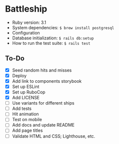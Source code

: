 # Battleship

* Ruby version: 3.1
* System dependencies: `$ brew install postgresql`
* Configuration
* Database initialization: `$ rails db:setup`
* How to run the test suite: `$ rails test`

## To-Do

- [x] Seed random hits and misses
- [x] Deploy
- [x] Add link to components storybook
- [x] Set up ESLint
- [x] Set up RuboCop
- [x] Add LICENSE
- [ ] Use variants for different ships
- [ ] Add tests
- [ ] Hit animation
- [ ] Test on mobile
- [ ] Add docs and update README
- [ ] Add page titles
- [ ] Validate HTML and CSS; Lighthouse, etc.
